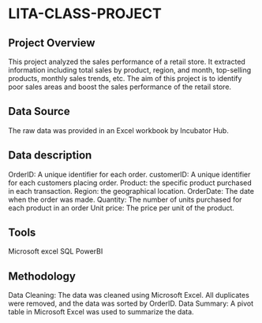 # LITA-CLASS-PROJECT
## Project Overview
This project analyzed the sales performance of a retail store. It extracted information including total sales by product, region, and month, top-selling products, monthly sales trends, etc. The aim of this project is to identify poor sales areas and boost the sales performance of the retail store.

## Data Source
The raw data was provided in an Excel workbook by Incubator Hub.

## Data description
OrderID: A unique identifier for each order.
customerID: A unique identifier for each customers placing order.
Product: the specific product purchased in each transaction.
Region: the geographical location.
OrderDate: The date when the order was made.
Quantity: The number of units purchased for each product in an order
Unit price: The price per unit of the product.

## Tools
Microsoft excel
SQL
PowerBI

## Methodology
Data Cleaning: The data was cleaned using Microsoft Excel. All duplicates were removed, and the data was sorted by OrderID.
Data Summary: A pivot table in Microsoft Excel was used to summarize the data.




